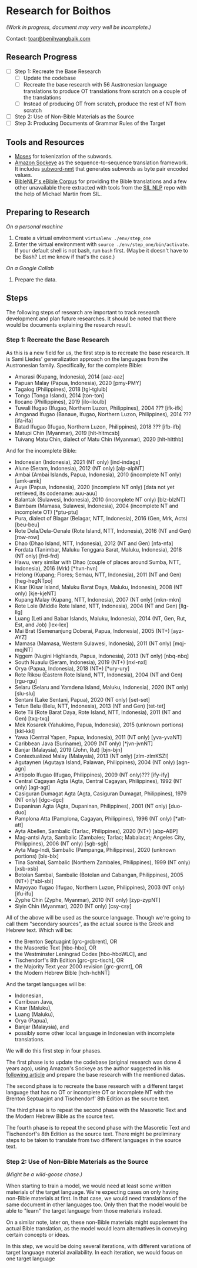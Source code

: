 # Research for Boithos

_(Work in progress, document may very well be incomplete.)_

Contact: [toar@benihyangbaik.com](mailto:toar@benihyangbaik.com)

## Research Progress

- [ ] Step 1: Recreate the Base Research
   - [ ] Update the codebase
   - [ ] Recreate the base research with 56 Austronesian language translations to produce OT translations from scratch on a couple of the translations
   - [ ] Instead of producing OT from scratch, produce the rest of NT from scratch
- [ ] Step 2: Use of Non-Bible Materials as the Source
- [ ] Step 3: Producing Documents of Grammar Rules of the Target

## Tools and Resources

- [Moses](http://www.statmt.org/moses) for tokenization of the subwords.
- [Amazon Sockeye](https://awslabs.github.io/sockeye/index.html) as the
  sequence-to-sequence translation framework. It includes
  [subword-nmt](https://github.com/rsennrich/subword-nmt) that generates
  subwords as byte pair encoded values.
- [BibleNLP's eBible Corpus](https://github.com/BibleNLP/ebible-corpus)
  for providing the Bible translations and a few other unavailable there
  extracted with tools from the [SIL
  NLP](https://github.com/sillsdev/silnlp) repo with the help of Michael
  Martin from SIL.

## Preparing to Research

_On a personal machine_

1. Create a virtual environment `virtualenv ./env/step_one`
2. Enter the virtual environment with `source ./env/step_one/bin/activate`. If your default shell is not bash, run
   `bash` first. (Maybe it doesn't have to be Bash? Let me know if that's
   the case.)

_On a Google Collab_

1. Prepare the data.

## Steps

The following steps of research are important to track research
development and plan future researches. It should be noted that there
would be documents explaining the research result.

### Step 1: Recreate the Base Research

As this is a new field for us, the first step is to recreate the base
research. It is Sami Liedes' generalization approach on the languages from
the Austronesian family. Specifically, for the complete Bible:

- Amarasi (Kupang, Indonesia), 2014 [aaz-aaz]
- Papuan Malay (Papua, Indonesia), 2020 [pmy-PMY]
- Tagalog (Philippines), 2018 [tgl-tglulb]
- Tonga (Tonga Island), 2014 [ton-ton]
- Ilocano (Phillippines), 2019 [ilo-iloulb]
- Tuwali Ifugao (Ifugao, Northern Luzon, Philippines), 2004 ??? [ifk-ifk]
- Amganad Ifugao (Banaue, Ifugao, Northern Luzon, Philippines), 2014 ??? [ifa-ifa]
- Batad Ifugao (Ifugao, Northern Luzon, Philippines), 2018 ??? [ifb-ifb]
- Matupi Chin (Myanmar), 2019 [hlt-hltmcsb]
- Tuivang Matu Chin, dialect of Matu Chin (Myanmar), 2020 [hlt-hltthb]

And for the incomplete Bible:

- Indonesian (Indonesia), 2021 (NT only) [ind-indags]
- Alune (Seram, Indonesia), 2012 (NT only) [alp-alpNT]
- Ambai (Ambai Islands, Papua, Indonesia), 2010 (incomplete NT only) [amk-amk]
- Auye (Papua, Indonesia), 2020 (incomplete NT only) [data not yet
  retrieved, its codename: auu-auu]
- Balantak (Sulawesi, Indonesia), 2010 (incomplete NT only) [blz-blzNT]
- Bambam (Mamasa, Sulawesi, Indonesia), 2004 (incomplete NT and incomplete OT) [*ptu-ptu]
- Pura, dialect of Blagar (Belagar, NTT, Indonesia), 2016 (Gen, Mrk, Acts) [beu-beu]
- Rote Dela/Dela-Oenale (Rote Island, NTT, Indonesia), 2016 (NT and Gen) [row-row]
- Dhao (Dhao Island, NTT, Indonesia), 2012 (NT and Gen) [nfa-nfa]
- Fordata (Tanimbar, Maluku Tenggara Barat, Maluku, Indonesia), 2018 (NT only) [frd-frd]
- Hawu, very similar with Dhao (couple of places around Sumba, NTT, Indonesia), 2016 (Mrk) [*hvn-hvn]
- Helong (Kupang; Flores; Semau, NTT, Indonesia), 2011 (NT and Gen) [heg-hegNTpo]
- Kisar (Kisar Island, Maluku Barat Daya, Maluku, Indonesia), 2008 (NT only) [kje-kjeNT]
- Kupang Malay (Kupang, NTT, Indonesia), 2007 (NT only) [mkn-mkn]
- Rote Lole (Middle Rote Island, NTT, Indonesia), 2004 (NT and Gen) [llg-llg]
- Luang (Leti and Babar Islands, Maluku, Indonesia), 2014 (NT, Gen, Rut, Est, and Job) [lex-lex]
- Mai Brat (Semenanjung Doberai, Papua, Indonesia), 2005 (NT+) [ayz-AYZ]
- Mamasa (Mamasa, Western Sulawesi, Indonesia), 2011 (NT only) [mqj-mqjNT]
- Nggem (Nugini Highlands, Papua, Indonesia), 2013 (NT only) [nbq-nbq]
- South Nuaulu (Seram, Indonesia), 2019 (NT+) [nxl-nxl]
- Orya (Papua, Indonesia), 2018 (NT+) [*ury-ury]
- Rote Rikou (Eastern Rote Island, NTT, Indonesia), 2004 (NT and Gen) [rgu-rgu]
- Selaru (Selaru and Yamdena Island, Maluku, Indonesia), 2020 (NT only) [slu-slu]
- Sentani (Lake Sentani, Papua), 2020 (NT only) [set-set]
- Tetun Belu (Belu, NTT, Indonesia), 2013 (NT and Gen) [tet-tet]
- Rote Tii (Rote Barat Daya, Rote Island, NTT, Indonesia), 2011 (NT and Gen) [txq-txq]
- Mek Kosarek (Yahukimo, Papua, Indonesia), 2015 (unknown portions) [kkl-kkl]
- Yawa (Central Yapen, Papua, Indonesia), 2011 (NT only) [yva-yvaNT]
- Caribbean Java (Suriname), 2009 (NT only) [*jvn-jvnNT]
- Banjar (Malaysia), 2019 (John, Rut) [bjn-bjn]
- Contextualized Malay (Malaysia), 2013 (NT only) [zlm-zlmKSZI]
- Agutaynen (Agutaya Island, Palawan, Philippines), 2004 (NT only) [agn-agn]
- Antipolo Ifugao (Ifugao, Philippines), 2009 (NT only)??? [ify-ify]
- Central Cagayan Agta (Agta, Central Cagayan, Philippines), 1992 (NT only) [agt-agt]
- Casiguran Dumagat Agta (Agta, Casiguran Dumagat, Philippines), 1979 (NT only) [dgc-dgc]
- Dupaninan Agta (Agta, Dupaninan, Philippines), 2001 (NT only) [duo-duo]
- Pamplona Atta (Pamplona, Cagayan, Philippines), 1996 (NT only) [*att-att]
- Ayta Abellen, Sambalic (Tarlac, Philippines), 2020 (NT+) [abp-ABP]
- Mag-antsi Ayta, Sambalic (Zambales; Tarlac; Mabalacat; Angeles City, Philippines), 2006 (NT only) [sgb-sgb]
- Ayta Mag-Indi, Sambalic (Pampanga, Philippines), 2020 (unknown portions) [blx-blx]
- Tina Sambal, Sambalic (Northern Zambales, Philippines), 1999 (NT only) [xsb-xsb]
- Botolan Sambal, Sambalic (Botolan and Cabangan, Philippines), 2005 (NT+) [*sbl-sbl]
- Mayoyao Ifugao (Ifugao, Northern Luzon, Philippines), 2003 (NT only) [ifu-ifu]
- Zyphe Chin (Zyphe, Myanmar), 2010 (NT only) [zyp-zypNT]
- Siyin Chin (Myanmar), 2020 (NT only) [csy-csy]

All of the above will be used as the source language. Though we're going
to call them "secondary sources", as the actual source is the Greek and
Hebrew text. Which will be:

- the Brenton Septuagint [grc-grcbrent], OR
- the Masoretic Text [hbo-hbo], OR
- the Westminster Leningrad Codex [hbo-hboWLC], and
- Tischendorf's 8th Edition [grc-grc-tisch], OR
- the Majority Text year 2000 revision [grc-grcmt], OR
- the Modern Hebrew Bible [hch-hchNT]

And the target languages will be:

- Indonesian,
- Carribean Java,
- Kisar (Maluku),
- Luang (Maluku),
- Orya (Papua),
- Banjar (Malaysia), and
- possibly some other local language in Indonesian with incomplete translations.

We will do this first step in four phases.

The first phase is to update the codebase (original research was done 4
years ago), using Amazon's Sockeye as the author suggested in his
[following
article](https://samiliedes.wordpress.com/2018/08/28/recent-developments-and-ideas-on-the-bible-neural-machine-translation-problem/)
and prepare the base research with the mentioned datas.

The second phase is to recreate the base research with a different target
language that has no OT or incomplete OT or incomplete NT with the Brenton
Septuagint and Tischendorf' 8th Edition as the source text.

The third phase is to repeat the second phase with the Masoretic Text and
the Modern Hebrew Bible as the source text.

The fourth phase is to repeat the second phase with the Masoretic Text and
Tischendorf's 8th Edition as the source text. There might be preliminary
steps to be taken to translate from two different languages in the source
text.

### Step 2: Use of Non-Bible Materials as the Source

_(Might be a wild-goose chase.)_

When starting to train a model, we would need at least some written
materials of the target language. We're expecting cases on only having
non-Bible materials at first. In that case, we would need translations of
the same document in other languages too. Only then that the model would
be able to "learn" the target language from those materials instead.

On a similar note, later on, these non-Bible materials might supplement
the actual Bible translation, as the model would learn alternatives in
conveying certain concepts or ideas.

In this step, we would be doing several iterations, with different
variations of target language material availability. In each iteration, we
would focus on one target language
